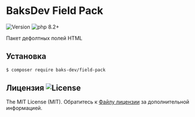 # BaksDev Field Pack

![Version](https://img.shields.io/badge/version-7.0.1-blue) ![php 8.2+](https://img.shields.io/badge/php-min%208.1-red.svg)

Пакет дефолтных полей HTML

## Установка

``` bash
$ composer require baks-dev/field-pack
```

## Лицензия ![License](https://img.shields.io/badge/MIT-green)

The MIT License (MIT). Обратитесь к [Файлу лицензии](LICENSE.md) за дополнительной информацией.
